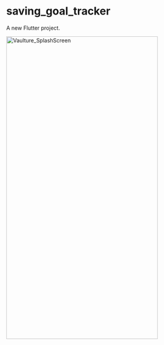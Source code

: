 # saving_goal_tracker

A new Flutter project.

<img src="https://github.com/WangWangGiao/my-project-assets/blob/main/Vaulture_SS.png?raw=true" alt="Vaulture_SplashScreen" width="400" height = 800/>
